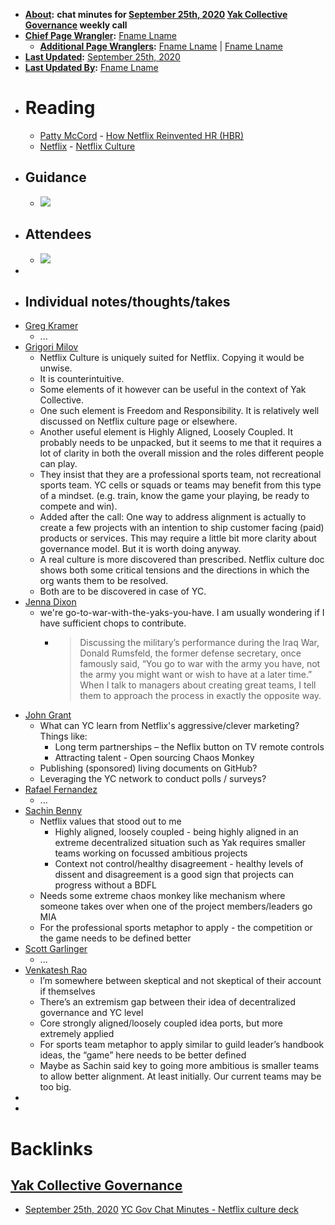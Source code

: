 - **[About](<About.md>):** __chat minutes for [September 25th, 2020](<September 25th, 2020.md>) [Yak Collective Governance](<Yak Collective Governance.md>) weekly call__
- **[Chief Page Wrangler](<Chief Page Wrangler.md>):** [Fname Lname](<Fname Lname.md>)
    - **[Additional Page Wranglers](<Additional Page Wranglers.md>):** [Fname Lname](<Fname Lname.md>) | [Fname Lname](<Fname Lname.md>) 
- **[Last Updated](<Last Updated.md>):** [September 25th, 2020](<September 25th, 2020.md>)
- **[Last Updated By](<Last Updated By.md>):** [Fname Lname](<Fname Lname.md>)
- # Reading
    - [Patty McCord](<Patty McCord.md>) - [How Netflix Reinvented HR (HBR)](https://hbr.org/2014/01/how-netflix-reinvented-hr)
    - [Netflix](<Netflix.md>) - [Netflix Culture](https://jobs.netflix.com/culture)
- ## Guidance
    - ![](https://firebasestorage.googleapis.com/v0/b/firescript-577a2.appspot.com/o/imgs%2Fapp%2FArtOfGig%2FxyH-t-TTAZ.png?alt=media&token=0359b7ac-b063-413a-b771-49f39ac089f7)
- ## Attendees
    - ![](https://firebasestorage.googleapis.com/v0/b/firescript-577a2.appspot.com/o/imgs%2Fapp%2FArtOfGig%2FmOoy5Trh29.png?alt=media&token=8ff4c626-a89e-4722-a387-35544dc53dad)
- 
- ## Individual notes/thoughts/takes
- [Greg Kramer](<Greg Kramer.md>)
    - ...
- [Grigori Milov](<Grigori Milov.md>)
    - Netflix Culture is uniquely suited for Netflix. Copying it would be unwise.
    - It is counterintuitive.
    - Some elements of it however can be useful in the context of Yak Collective.
    - One such element is Freedom and Responsibility. It is relatively well discussed on Netflix culture page or elsewhere.
    - Another useful element is Highly Aligned, Loosely Coupled. It probably needs to be unpacked, but it seems to me that it requires a lot of clarity in both the overall mission and the roles different people can play.
    - They insist that they are a professional sports team, not recreational sports team. YC cells or squads or teams may benefit from this type of a mindset. (e.g. train, know the game your playing, be ready to compete and win).
    - Added after the call: One way to address alignment is actually to create a few projects with an intention to ship customer facing (paid) products or services. This may require a little bit more clarity about governance model. But it is worth doing anyway.
    - A real culture is more discovered than prescribed. Netflix culture doc shows both some critical tensions and the directions in which the org wants them to be resolved. 
    - Both are to be discovered in case of YC. 
- [Jenna Dixon](<Jenna Dixon.md>)
    - we're go-to-war-with-the-yaks-you-have. I am usually wondering if I have sufficient chops to contribute.
        - > Discussing the military’s performance during the Iraq War, Donald Rumsfeld, the former defense secretary, once famously said, “You go to war with the army you have, not the army you might want or wish to have at a later time.” When I talk to managers about creating great teams, I tell them to approach the process in exactly the opposite way.
- [John Grant](<John Grant.md>)
    - What can YC learn from Netflix's aggressive/clever marketing?
Things like:
        - Long term partnerships – the Neflix button on TV remote controls
        - Attracting talent - Open sourcing Chaos Monkey
    - Publishing (sponsored) living documents on GitHub?
    - Leveraging the YC network to conduct polls / surveys?
- [Rafael Fernandez](<Rafael Fernandez.md>)
    - ...
- [Sachin Benny](<Sachin Benny.md>)
    - Netflix values that stood out to me
        - Highly aligned, loosely coupled - being highly aligned in an extreme decentralized situation such as Yak requires smaller teams working on focussed ambitious projects 
        - Context not control/healthy disagreement - healthy levels of dissent and disagreement is a good sign that projects can progress without a BDFL
    - Needs some extreme chaos monkey like mechanism where someone takes over when one of the project members/leaders go MIA
    - For the professional sports metaphor to apply - the competition or the game needs to be defined better 
- [Scott Garlinger](<Scott Garlinger.md>)
    - ...
- [Venkatesh Rao](<Venkatesh Rao.md>)
    - I’m somewhere between skeptical and not skeptical of their account if themselves
    - There’s an extremism gap between their idea of decentralized governance and YC level
    - Core strongly aligned/loosely coupled idea ports, but more extremely applied
    - For sports team metaphor to apply similar to guild leader’s handbook ideas, the “game” here needs to be better defined
    - Maybe as Sachin said key to going more ambitious is smaller teams to allow better alignment. At least initially. Our current teams may be too big.
- 
- 

# Backlinks
## [Yak Collective Governance](<Yak Collective Governance.md>)
- [September 25th, 2020](<September 25th, 2020.md>) [YC Gov Chat Minutes - Netflix culture deck](<YC Gov Chat Minutes - Netflix culture deck.md>)

